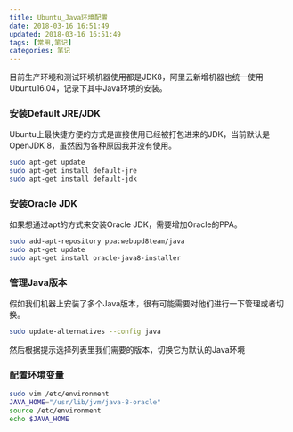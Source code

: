 ```yaml
---
title: Ubuntu_Java环境配置
date: 2018-03-16 16:51:49
updated: 2018-03-16 16:51:49 
tags: [常用,笔记]
categories: 笔记
---
```


目前生产环境和测试环境机器使用都是JDK8，阿里云新增机器也统一使用Ubuntu16.04，记录下其中Java环境的安装。

### 安装Default JRE/JDK

Ubuntu上最快捷方便的方式是直接使用已经被打包进来的JDK，当前默认是OpenJDK 8，虽然因为各种原因我并没有使用。

```bash
sudo apt-get update
sudo apt-get install default-jre
sudo apt-get install default-jdk
```

### 安装Oracle JDK

如果想通过apt的方式来安装Oracle JDK，需要增加Oracle的PPA。

```bash
sudo add-apt-repository ppa:webupd8team/java
sudo apt-get update
sudo apt-get install oracle-java8-installer
```

### 管理Java版本

假如我们机器上安装了多个Java版本，很有可能需要对他们进行一下管理或者切换。

```bash
sudo update-alternatives --config java
```
然后根据提示选择列表里我们需要的版本，切换它为默认的Java环境

### 配置环境变量

```bash
sudo vim /etc/environment
JAVA_HOME="/usr/lib/jvm/java-8-oracle"
source /etc/environment
echo $JAVA_HOME
```
